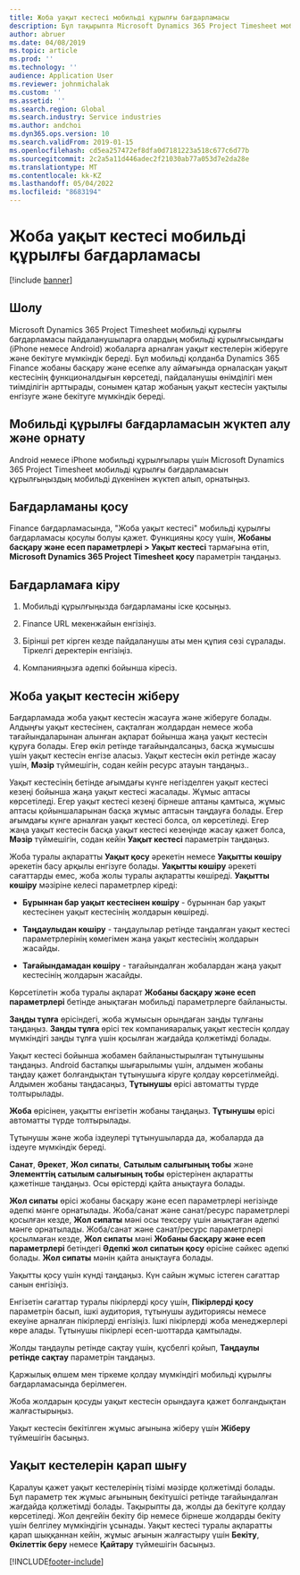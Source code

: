 ```yaml
---
title: Жоба уақыт кестесі мобильді құрылғы бағдарламасы
description: Бұл тақырыпта Microsoft Dynamics 365 Project Timesheet мобильді құрылғы бағдарламасы туралы ақпарат беріледі. Жоба уақыт кестесі мобильді құрылғы бағдарламасы пайдаланушыларға олардың мобильді құрылғысындағы жобаларға арналған уақыт кестелерін жіберуге және бекітуге мүмкіндік береді.
author: abruer
ms.date: 04/08/2019
ms.topic: article
ms.prod: ''
ms.technology: ''
audience: Application User
ms.reviewer: johnmichalak
ms.custom: ''
ms.assetid: ''
ms.search.region: Global
ms.search.industry: Service industries
ms.author: andchoi
ms.dyn365.ops.version: 10
ms.search.validFrom: 2019-01-15
ms.openlocfilehash: cd5ea257472ef8dfa0d7181223a518c677c6d77b
ms.sourcegitcommit: 2c2a5a11d446adec2f21030ab77a053d7e2da28e
ms.translationtype: MT
ms.contentlocale: kk-KZ
ms.lasthandoff: 05/04/2022
ms.locfileid: "8683194"
---
```

# <a name="project-timesheet-mobile-application"></a>Жоба уақыт кестесі мобильді құрылғы бағдарламасы

[!include [banner](../includes/banner.md)]

## <a name="overview"></a>Шолу

Microsoft Dynamics 365 Project Timesheet мобильді құрылғы бағдарламасы пайдаланушыларға олардың мобильді құрылғысындағы (iPhone немесе Android) жобаларға арналған уақыт кестелерін жіберуге және бекітуге мүмкіндік береді. Бұл мобильді қолданба Dynamics 365 Finance жобаны басқару және есепке алу аймағында орналасқан уақыт кестесінің функционалдығын көрсетеді, пайдаланушы өнімділігі мен тиімділігін арттырады, сонымен қатар жобаның уақыт кестесін уақтылы енгізуге және бекітуге мүмкіндік береді.

## <a name="download-and-install-the-mobile-app"></a>Мобильді құрылғы бағдарламасын жүктеп алу және орнату

Android немесе iPhone мобильді құрылғылары үшін Microsoft Dynamics 365 Project Timesheet мобильді құрылғы бағдарламасын құрылғыңыздың мобильді дүкенінен жүктеп алып, орнатыңыз.

## <a name="enable-the-app"></a>Бағдарламаны қосу 

Finance бағдарламасында, "Жоба уақыт кестесі" мобильді құрылғы бағдарламасы қосулы болуы қажет. Функцияны қосу үшін, **Жобаны басқару және есеп параметрлері \> Уақыт кестесі** тармағына өтіп, **Microsoft Dynamics 365 Project Timesheet қосу** параметрін таңдаңыз.

## <a name="sign-in-to-the-app"></a>Бағдарламаға кіру

1.  Мобильді құрылғыңызда бағдарламаны іске қосыңыз.

2.  Finance URL мекенжайын енгізіңіз.

3.  Бірінші рет кірген кезде пайдаланушы аты мен құпия сөзі сұралады. Тіркелгі деректерін енгізіңіз.

4.  Компанияңызға әдепкі бойынша кіресіз.

## <a name="submit-a-project-timesheet"></a>Жоба уақыт кестесін жіберу

Бағдарламада жоба уақыт кестесін жасауға және жіберуге болады. Алдыңғы уақыт кестесінен, сақталған жолдардан немесе жоба тағайындаларынан алынған ақпарат бойынша жаңа уақыт кестесін құруға болады. Егер өкіл ретінде тағайындалсаңыз, басқа жұмысшы үшін уақыт кестесін енгізе аласыз. Уақыт кестесін өкіл ретінде жасау үшін, **Мәзір** түймешігін, содан кейін ресурс атауын таңдаңыз..

Уақыт кестесінің бетінде ағымдағы күнге негізделген уақыт кестесі кезеңі бойынша жаңа уақыт кестесі жасалады. Жұмыс аптасы көрсетіледі. Егер уақыт кестесі кезеңі бірнеше аптаны қамтыса, жұмыс аптасы қойыншаларынан басқа жұмыс аптасын таңдауға болады.
Егер ағымдағы күнге арналған уақыт кестесі болса, ол көрсетіледі. Егер жаңа уақыт кестесін басқа уақыт кестесі кезеңінде жасау қажет болса, **Мәзір** түймешігін, содан кейін **Уақыт кестесі** параметрін таңдаңыз.

Жоба туралы ақпаратты **Уақыт қосу** әрекетін немесе **Уақытты көшіру** әрекетін басу арқылы енгізуге болады. **Уақытты көшіру** әрекеті сағаттарды емес, жоба жолы туралы ақпаратты көшіреді. **Уақытты көшіру** мәзіріне келесі параметрлер кіреді:

- **Бұрыннан бар уақыт кестесінен көшіру** - бұрыннан бар уақыт кестесінен уақыт кестесінің жолдарын көшіреді.

- **Таңдаулыдан көшіру** - таңдаулылар ретінде таңдалған уақыт кестесі параметрлерінің көмегімен жаңа уақыт кестесінің жолдарын жасайды.

- **Тағайындамадан көшіру** - тағайындалған жобалардан жаңа уақыт кестесінің жолдарын жасайды.

Көрсетілетін жоба туралы ақпарат **Жобаны басқару және есеп параметрлері** бетінде анықтаған мобильді параметрлерге байланысты.

**Заңды тұлға** өрісіндегі, жоба жұмысын орындаған заңды тұлғаны таңдаңыз. **Заңды тұлға** өрісі тек компанияаралық уақыт кестесін қолдау мүмкіндігі заңды тұлға үшін қосылған жағдайда қолжетімді болады.

Уақыт кестесі бойынша жобамен байланыстырылған тұтынушыны таңдаңыз. Android бастапқы шығарылымы үшін, алдымен жобаны таңдау қажет болғандықтан тұтынушыға кіруге қолдау көрсетілмейді. Алдымен жобаны таңдасаңыз, **Тұтынушы** өрісі автоматты түрде толтырылады.

**Жоба** өрісінен, уақытты енгізетін жобаны таңдаңыз. **Тұтынушы** өрісі автоматты түрде толтырылады.

Тұтынушы және жоба іздеулері тұтынушыларда да, жобаларда да іздеуге мүмкіндік береді.

**Санат**, **Әрекет**, **Жол сипаты**, **Сатылым салығының тобы** және **Элементтің сатылым салығының тобы** өрістерінен ақпаратты қажетінше таңдаңыз. Осы өрістерді қайта анықтауға болады.

**Жол сипаты** өрісі жобаны басқару және есеп параметрлері негізінде әдепкі мәнге орнатылады. Жоба/санат және санат/ресурс параметрлері қосылған кезде, **Жол сипаты** мәні осы тексеру үшін анықтаған әдепкі мәнге орнатылады. Жоба/санат және санат/ресурс параметрлері қосылмаған кезде, **Жол сипаты** мәні **Жобаны басқару және есеп параметрлері** бетіндегі **Әдепкі жол сипатын қосу** өрісіне сәйкес әдепкі болады. **Жол сипаты** мәнін қайта анықтауға болады.

Уақытты қосу үшін күнді таңдаңыз. Күн сайын жұмыс істеген сағаттар санын енгізіңіз.

Енгізетін сағаттар туралы пікірлерді қосу үшін, **Пікірлерді қосу** параметрін басып, ішкі аудитория, тұтынушы аудиториясы немесе екеуіне арналған пікірлерді енгізіңіз.
Ішкі пікірлерді жоба менеджерлері көре алады. Тұтынушы пікірлері есеп-шоттарда қамтылады.

Жолды таңдаулы ретінде сақтау үшін, құсбелгі қойып, **Таңдаулы ретінде сақтау** параметрін таңдаңыз.

Қаржылық өлшем мен тіркеме қолдау мүмкіндігі мобильді құрылғы бағдарламасында берілмеген.

Жоба жолдарын қосуды уақыт кестесін орындауға қажет болғандықтан жалғастырыңыз.

Уақыт кестесін бекітілген жұмыс ағынына жіберу үшін **Жіберу** түймешігін басыңыз.

## <a name="review-timesheets"></a>Уақыт кестелерін қарап шығу

Қаралуы қажет уақыт кестелерінің тізімі мәзірде қолжетімді болады. Бұл параметр тек жұмыс ағынының бекітушісі ретінде тағайындалған жағдайда қолжетімді болады. Тақырыпты да, жолды да бекітуге қолдау көрсетіледі. Жол деңгейін бекіту бір немесе бірнеше жолдарды бекіту үшін белгілеу мүмкіндігін ұсынады. Уақыт кестесі туралы ақпаратты қарап шыққаннан кейін, жұмыс ағынын жалғастыру үшін **Бекіту**, **Өкілеттік беру** немесе **Қайтару** түймешігін басыңыз.


[!INCLUDE[footer-include](../includes/footer-banner.md)]